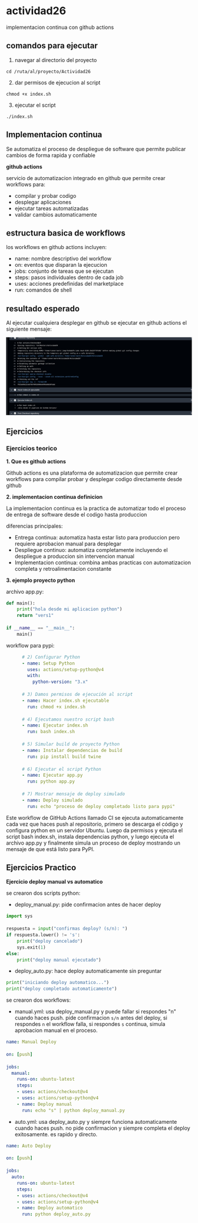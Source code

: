# actividad26

implementacion continua con github actions

## comandos para ejecutar

1. navegar al directorio del proyecto
```
cd /ruta/al/proyecto/Actividad26
```

2. dar permisos de ejecucion al script
```
chmod +x index.sh
```

3. ejecutar el script

```
./index.sh
```


## Implementacion continua
Se automatiza el proceso de despliegue de software que permite publicar cambios de forma rapida y confiable

**github actions**

servicio de automatizacion integrado en github que permite crear workflows para:
- compilar y probar codigo
- desplegar aplicaciones
- ejecutar tareas automatizadas
- validar cambios automaticamente

## estructura basica de workflows

los workflows en github actions incluyen:
- name: nombre descriptivo del workflow
- on: eventos que disparan la ejecucion
- jobs: conjunto de tareas que se ejecutan
- steps: pasos individuales dentro de cada job
- uses: acciones predefinidas del marketplace
- run: comandos de shell

## resultado esperado

Al ejecutar cualquiera desplegar en github se ejecutar en github actions el siguiente mensaje:

![Descripción](Imagenes/fot1.png)

## Ejercicios

### Ejercicios teorico

**1. Que es github actions**

Github actions es una plataforma de automatizacion que permite crear workflows para compilar probar y desplegar codigo directamente desde github

**2. implementacion continua definicion**

La implementacion continua es la practica de automatizar todo el proceso de entrega de software desde el codigo hasta produccion

diferencias principales:
- Entrega continua: automatiza hasta estar listo para produccion pero requiere aprobacion manual para desplegar
- Despliegue continuo: automatiza completamente incluyendo el despliegue a produccion sin intervencion manual  
- Implementacion continua: combina ambas practicas con automatizacion completa y retroalimentacion constante

**3. ejemplo proyecto python**

archivo app.py:
```python
def main():
    print("hola desde mi aplicacion python")
    return "vers1"

if __name__ == "__main__":
    main()
```

workflow para pypi:
```yaml
      # 2) Configurar Python
      - name: Setup Python
        uses: actions/setup-python@v4
        with:
          python-version: "3.x"

      # 3) Damos permisos de ejecución al script
      - name: Hacer index.sh ejecutable
        run: chmod +x index.sh

      # 4) Ejecutamos nuestro script bash
      - name: Ejecutar index.sh
        run: bash index.sh

      # 5) Simular build de proyecto Python
      - name: Instalar dependencias de build
        run: pip install build twine

      # 6) Ejecutar el script Python
      - name: Ejecutar app.py
        run: python app.py

      # 7) Mostrar mensaje de deploy simulado
      - name: Deploy simulado
        run: echo "proceso de deploy completado listo para pypi"
```

Este workflow de GitHub Actions llamado CI se ejecuta automaticamente cada vez que haces push al repositorio, primero se descarga el código y configura python en un servidor Ubuntu. Luego da permisos y ejecuta el script bash index.sh, instala dependencias python, y luego ejecuta el archivo app.py y finalmente simula un proceso de deploy mostrando un mensaje de que está listo para PyPI.

## Ejercicios Practico

**Ejercicio deploy manual vs automatico**

se crearon dos scripts python:
- deploy_manual.py: pide confirmacion antes de hacer deploy

```python
import sys

respuesta = input("confirmas deploy? (s/n): ")
if respuesta.lower() != 's':
    print("deploy cancelado")
    sys.exit(1)
else:
    print("deploy manual ejecutado")

````
- deploy_auto.py: hace deploy automaticamente sin preguntar
```python
print("iniciando deploy automatico...")
print("deploy completado automaticamente")
````

se crearon dos workflows:
- manual.yml: usa deploy_manual.py y puede fallar si respondes "n"
cuando haces push. pide confirmacion `s/n` antes del deploy, si respondes `n` el workflow falla, si respondes `s` continua, simula aprobacion manual en el proceso.

```yaml
name: Manual Deploy

on: [push]

jobs:
  manual:
    runs-on: ubuntu-latest
    steps:
    - uses: actions/checkout@v4
    - uses: actions/setup-python@v4
    - name: Deploy manual
      run: echo "s" | python deploy_manual.py


````

- auto.yml: usa deploy_auto.py y siempre funciona
automaticamente cuando haces push. no pide confirmacion y siempre completa el deploy exitosamente. es rapido y directo.

```yaml
name: Auto Deploy

on: [push]

jobs:
  auto:
    runs-on: ubuntu-latest
    steps:
    - uses: actions/checkout@v4
    - uses: actions/setup-python@v4
    - name: Deploy automatico
      run: python deploy_auto.py

````

